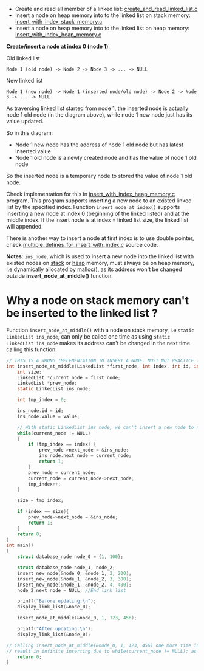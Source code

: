 * Create and read all member of a linked list: [create_and_read_linked_list.c](create_and_read_linked_list.c)
* Insert a node on heap memory into to the linked list on stack memory: [insert_with_index_stack_memory.c](insert_with_index_stack_memory.c)
* Insert a node on heap memory into to the linked list on heap memory: [insert_with_index_heap_memory.c](insert_with_index_heap_memory.c)
  
**Create/insert a node at index 0 (node 1)**:

Old linked list

```
Node 1 (old node) -> Node 2 -> Node 3 -> ... -> NULL
```

New linked list

```
Node 1 (new node) -> Node 1 (inserted node/old node) -> Node 2 -> Node 3 -> ... -> NULL
```

As traversing linked list started from node 1, the inserted node is actually node 1 old node (in the diagram above), while node 1 new node just has its value updated.

So in this diagram:

* Node 1 new node has the address of node 1 old node but has latest inserted value
* Node 1 old node is a newly created node and has the value of node 1 old node

So the inserted node is a temporary node to stored the value of node 1 old node.

Check implementation for this in [insert_with_index_heap_memory.c](insert_with_index_heap_memory.c) program. This program supports inserting a new node to an existed linked list by the specified index. Function ``insert_node_at_index()`` supports inserting a new node at index 0 (beginning of the linked listed) and at the middle index. If the insert node is at index = linked list size, the linked list will appended.

There is another way to insert a node at first index is to use double pointer, check [multiple_defines_for_insert_with_index.c](multiple_defines_for_insert_with_index.c) source code.

**Notes**: ``ins_node``, which is used to insert a new node into the linked list with existed nodes on [stack](insert_with_index_stack_memory.c#L36) or [heap](insert_with_index_heap_memory.c#L41) memory, must always be on heap memory, i.e dynamically allocated by [malloc()](https://github.com/TranPhucVinh/C/blob/master/Physical%20layer/Memory/Dynamic%20memory%20allocation/API.md#malloc), as its address won't be changed outside **insert_node_at_middle()** function.

# Why a node on stack memory can't be inserted to the linked list ?

Function ``insert_node_at_middle()`` with a node on stack memory, i.e ``static LinkedList ins_node``, can only be called one time as using ``static LinkedList ins_node`` makes its address can't be changed in the next time calling this function:

```c
// THIS IS A WRONG IMPLEMENTATION TO INSERT A NODE. MUST NOT PRACTICE ITS IN REAL APPLICATION
int insert_node_at_middle(LinkedList *first_node, int index, int id, int value){
    int size;
    LinkedList *current_node = first_node;
    LinkedList *prev_node;
    static LinkedList ins_node;

    int tmp_index = 0;

    ins_node.id = id;
    ins_node.value = value;

    // With static LinkedList ins_node, we can't insert a new node to node 1
    while(current_node != NULL)
	{        
      	if (tmp_index == index) {
            prev_node->next_node = &ins_node;
			ins_node.next_node = current_node;
			return 1;
      	}
        prev_node = current_node;  
		current_node = current_node->next_node;
		tmp_index++;
    }

	size = tmp_index;

	if (index == size){
		prev_node->next_node = &ins_node;
		return 1;
	}  
    return 0;
}
int main() 
{ 
    struct database_node node_0 = {1, 100};

    struct database_node node_1, node_2;
    insert_new_node(&node_0, &node_1, 2, 200);
    insert_new_node(&node_1, &node_2, 3, 300);
    insert_new_node(&node_1, &node_2, 4, 400);
    node_2.next_node = NULL; //End link list

	printf("Before updating:\n");
    display_link_list(&node_0);

    insert_node_at_middle(&node_0, 1, 123, 456);

	printf("After updating:\n");
	display_link_list(&node_0);

// Calling insert_node_at_middle(&node_0, 1, 123, 456) one more time insert a new node
// result in infinite inserting due to while(current_node != NULL); as using static LinkedList ins_node
    return 0; 
} 
```